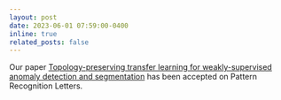```yaml
---
layout: post
date: 2023-06-01 07:59:00-0400
inline: true
related_posts: false
---
```


Our paper [Topology-preserving transfer learning for weakly-supervised anomaly detection and segmentation](https://www.sciencedirect.com/science/article/abs/pii/S0167865523001265) has been accepted on Pattern Recognition Letters.